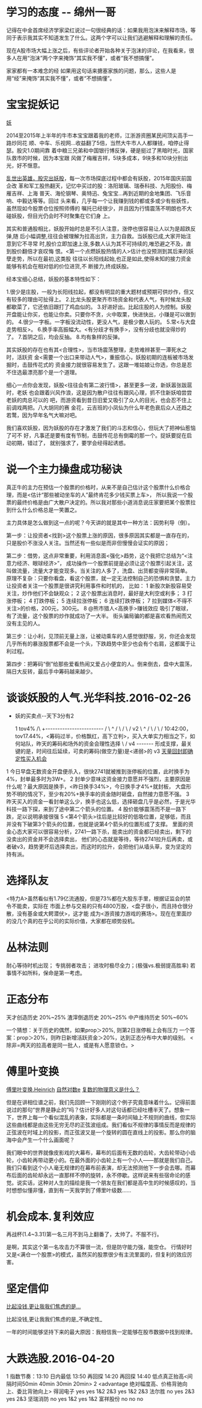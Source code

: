# 学习的态度 -- 绵州一哥

记得在中金首席经济学家梁红说过一句很经典的话：如果我用泡沫来解释市场，等同于表示我其实不知道发生了什么。这两个字可以让我们逃避解释和理解的责任。

现在A股市场大幅上涨之后，有些评论者开始各种关于泡沫的评论，在我看来，很多人在用“泡沫”两个字来掩饰“其实我不懂”，或者“我不想搞懂”。

家家都有一本难念的经
如果用这句话来搪塞家族的问题，那么，这些人是用“经”来掩饰“其实我不懂”，或者“不想搞懂”。

# 宝宝捉妖记

[妖](http://mp.weixin.qq.com/s?__biz=MzA4MTQyMzc2NA==&mid=403572526&idx=1&sn=09f8c7668ddb8a66736085ee93bac1b2)

2014至2015年上半年的牛市本宝宝跟着我的老师，江浙游资圈某民间顶尖高手一路炒同花
顺、中车、乐视网…收益翻了5倍，当然大牛市人人都赚钱，咱停止得瑟。股灾1.0期间靠
着中粮三兄弟和中国银行博反弹，硬是挺过了黑暗时光，国家队救市的时候，因为本宝跟
风做了梅雁吉祥，5块多成本，9块多和10块分别出光，好不惬意。

[乱世出英雄，股灾出妖股]()，每一次市场探底过程中都会有妖股，2015年国庆前国企改
革和军工股热翻天，记忆中买过的股：洛阳玻璃、瑞泰科技、九阳股份、梅雁吉祥、上海
普天、海伦钢琴、奥特迅、兔宝宝…再到近期的金地集团、飞乐音响、中毅达等等。回过
头来看，几乎每一个让我赚到钱的都或多或少有些妖性，虽然现如今股票仓位按照师傅的
嘱托已经很少，并且因为行情震荡不明朗也不大碰妖股，但目光仍会时不时聚集在它们身
上。

其实和普通股相比，妖股开始时总是不引人注意，涨停也很容易让人以为是超跌反弹,随
后小幅调整,往往会被理解为拉高出货，主力自救。当妖股已成,大家开始注意到它不寻常
时,股价立即加速上涨,多数人认为其不可持续的,唯恐避之不及，直到股价翻倍才哀叹悔
恨。<第一个点燃妖股热情的人>估计也没预测到其后来的妖孽走势，所以在最初,这类股
往往以长阳线起始,也正是如此,使得未知的接力资金能够有机会在相对低的价位进货,不
断接力,终成妖股。

经本宝细心总结，妖股的基本特性如下：

1.很少是庄股，一般为长阳线拉起，都没有明显的重大题材或预期可供炒作，但又有较多的理由可扯得上。
2.比龙头股更聚齐市场资金和代表人气，有时候龙头股都歇菜了，它还依旧跟打了鸡血似的。
3.好进好出。比起庄股的人为控制。妖股开盘能让你买，也能让你卖。只要你不贪，火中取栗，快进快出，小赚是可以做到的。
4.很少一字板。一字板没流动性，更没人气，是极少数人玩的。
5.常<与大盘走势相反>。
6.换手率高振幅大。<有分歧才有换手>，没有分歧也就没得炒的了。
7.首阴之后，均会反抽。
8.均有象样的反弹。

其实妖股的存在也有其<合理性>，当市场震荡整理，走势难辨甚至一潭死水之时，活跃资
金<需要一个出口来带动人气>，重振信心，妖股初期的连板被市场发掘时，击鼓传花式的
资金接力就很容易发生了。这跟一堆姑娘让你选，你总是忍不住选最漂亮那个是一个道理。

细心一点你会发现，妖股<往往会有第二波行情>，甚至更多一波，新妖嚣张跋扈时，老妖
也会跟着兴风作浪，这是因为散户往往有跟风心理，抓不住新妖咱尝尝老妖的肉总可以的
吧，而游资看到昔日旧爱又吸引了众人的目光，也会忍不住上前调戏两把。八大胡同的赛
金花，云吉班的小凤仙为什么年老色衰后众人还趋之若鹜，因为早年名气大嘛对吧。

我们喜欢妖股，因为妖股的存在才激发了我们的斗志和信心，但玩大了把神仙惹恼了可不
好，凡事还是要有度有节制，击鼓传花总有倒霉的那一个。捉妖要捉在启动初期，错过了，
就别强求了，要学会经得起诱惑。

# 说一个主力操盘成功秘诀

真正牛的主力在预估一个股票的价格时，从来不是自己估计这个股票什么价格合理，而是<估计“那些被动坐车的人”最终肯花多少钱买票上车>，
所以我说一个股票的最终价格是由广大散户决定的。所以我对那些小道消息说庄家要把某个股票拉到什么什么价格总是一笑置之。

主力具体是怎么做到这一点的呢？今天讲的就是其中一种方法：因势利导（倒）。

第一步：让投资者<找到>这个股票上涨的原因，很多原因其实都是一直存在的，只是股价不涨没人关注。当然还有一些似是而非但慢慢会证实的原因；

第二步：借势，这点非常重要，利用消息面<强化>趋势，这个我把它总结为“<注意力经济、眼球经济>”，
        成功操作一个股票前提是必须让这个股票引起关注，这叫做流量，流量大才能变现多。当关注的人多了，洗盘、出货都变得非常简单。
        原理不复杂：只要你看盘，看这个股票，就一定无法控制自己的恐惧和贪婪。主力让投资者关注一个股票是很讲究利用事件和时机的，
        比如：
        1 新股次新股容易受关注，炒作他们不会缺观众；
        2 这个股票出消息时，最好是大利空或利多；
        3 打涨停板；
        4 打跌停板；
        5 连续拉涨停板；
        6 连续打跌停板；
        7 拉到媒体<不得不关注>的价格，200元，300元。
        8 @熊市猎人<高换手>赚钱效应
        吸引了眼球，有了流量，这个股票的炒作就成功了一大半。
        街头骗局骗的都是喜欢看热闹而又没有主见的人。

第三步：让小利，见顶前无量上涨，让被动乘车的人感觉很舒服，另，你还会发现几乎所有的暴涨股票都不会是一个头，下跌趋势中至少也会有个右肩，这都属于让利过程。

第四步：把筹码“倒”给那些爱看热闹又爱占小便宜的人。倒来倒去，盘中大震荡，隔日大反转，最后手中筹码越来越少。

# 谈谈妖股的人气.光华科技.2016-02-26

* 妖的买卖点--天下3分有2

  1 tov4%
 /\                   +------------------------
/  \   ^             /
    \ / \           /
     v2  \     ^   /
          \   / \ /         10:42:00，tov17.44%，<筹码过半，价格飘红，高下立判>，买入大单实力相当之下，如何站队，昨天的筹码和场外的资金会理性选择
           \ /   v4 ------- 形成支撑，最关键的是，时间往后延续，可卖的筹码(做空力量)是<递弱>的
            v3
[天量回封即确定性买入机会](http://xueqiu.com/2894420800/65311938)

1 今日早盘无数资金开盘便杀入，很快2741就被推到涨停板的位置，此时换手为4%，封单最多时为3W+。
2 封单少意味这资金接力意愿并不强烈，主要原因是什么呢？最大原因是换手，<昨日换手34%>，今日换手才4%+就封板，
  大盘形势不明的情况下，至少有20%+换手率的资金随时砸盘，自然接力意愿不强。
3 昨天买入的资金一看封单这么少，换手也这么低，选择砸盘几乎是必然，于是光华科技一路下探，来到了途中第二个箭头的位置。
4 股价能够震荡而不是一路下跌，足以说明承接很强
5 <第4个箭头>往后是比较好的低吸位置，足够低，而且并没有下破第3个箭头的位置，也就是说第4个箭头的位置形成了支撑。
  里面的资金心态大家可以很容易分析，2741一路下杀，能卖出的资金都已经卖出，剩下的没卖出的资金并不会选择卖出，
  他们的心态就是等待，等待2741拉升后再卖，或者破v3，趋势更坏后选择卖出，而这时的拉升，会把他们从墙头草，变为坚定的持有派。



# 选择队友

<特力A>虽然看似有1.79亿流通股，但是73%都在大股东手里，根据证监会的禁令不能卖，实际在
市面上参与交易的只有4800万股，<盘子很小，而且持仓很分散，没有基金或大鳄潜伏>，这才能
成为<游资接力游戏的赛场>。现在在里面炒的没几个真的在乎公司的实际价值，大家都在顺势投机。

# 丛林法则

耐心等待时机出现；
专挑弱者攻击；
进攻时极尽全力；(极强vs.极弱提高胜率)
若事情不如所料，保命是第一考虑。

# 正态分布

天才创造历史    20%~25%
渣滓倒退历史    20%~25%
中产维持历史    50%~60%

一个猜想：关于历史的偶然，如果prop＞20%, 则第2日涨停板上会有压力
一个答案：prop＞20%，则昨日新增活跃资金＞20%，达到正态分布中大单的级别。
          <除非=两天的拉高者是同一批人，或是有人愿意锁仓。>

# 傅里叶变换

[傅里叶变换.Heinrich](http://zhuanlan.zhihu.com/wille/19763358)
[自然对数e]()
[复数的物理意义是什么？](https://www.zhihu.com/question/23234701/answer/26017000)

但是在讲相位谱之前，我们先回顾一下刚刚的这个例子究竟意味着什么。记得前面说过的那句“世界是静止的”吗？估计好多人对这句话都已经吐槽半天了。想象一下，世界上每一个看似混乱的表象，实际都是一条时间轴上不规则的曲线，但实际这些曲线都是由这些无穷无尽的正弦波组成。我们看似不规律的事情反而是规律的正弦波在时域上的投影，而正弦波又是一个旋转的圆在直线上的投影。那么你的脑海中会产生一个什么画面呢？

我们眼中的世界就像皮影戏的大幕布，幕布的后面有无数的齿轮，大齿轮带动小齿轮，小齿轮再带动更小的。在最外面的小齿轮上有一个小人——那就是我们自己。我们只看到这个小人毫无规律的在幕布前表演，却无法预测他下一步会去哪。而幕布后面的齿轮却永远一直那样不停的旋转，永不停歇。这样说来有些宿命论的感觉。说实话，这种对人生的描绘是我一个朋友在我们都是高中生的时候感叹的，当时想想似懂非懂，直到有一天我学到了傅里叶级数……

# 机会成本.复利效应

再战杯(1.4~3.31)第一名三月不到马上翻番了，太帅了。不服不行。

是啊，其实这个第一名攻击力不算很一流，但是防守能力强，能空仓。
行情好时又是<满仓一个股票>的模式，虽然买的股票很少有主流里面的，但复利的效应厉害。

# 坚定信仰

[比起没钱,更让我我们焦虑的是...](
http://www.randomhouse.com/kvpa/gilbert/blog/200905what_you_dont_know_makes_you_n_1.html)

比起没钱,更让我我们焦虑的是_不确定性_

一年的时间能够坚持下来的最大原因：我相信我一定能够在股市数据中找到规律。

# 大跌选股.2016-04-20

1 指数节奏：13:10 日内最低 13:50 再回探 14:20 再回探 14:40 低点真正抬高<间隔时间50min 40min 30min 20min>
2 <advantage 绝对幅度高、价格背驰向上、委比背驰向上>
  得润电子      yes       yes 1&2 2&3   yes 1&2 2&3
  法尔胜        no        yes 2&3       yes 2&3 
  坚瑞消防      no        yes 1&2       yes 1&2
  富祥股份      no        no            no

